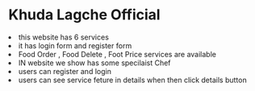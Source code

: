 # Khuda Lagche Official

<li>this website has 6 services</li>
<li>it has login form and register form</li>
<li>Food Order , Food Delete , Foot Price services are available</li>
<li>IN website we show has some specilaist Chef</li>
<li>users can register and login</li>
<li>users can see service feture in details when then click details button</li>
